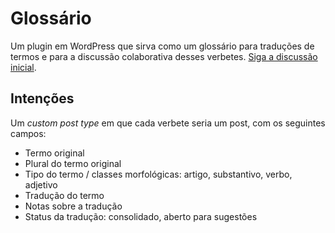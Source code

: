 # Glossário
Um plugin em WordPress que sirva como um glossário para traduções de termos e para a discussão colaborativa desses verbetes. [Siga a discussão inicial](http://participe.wp-brasil.org/2013/12/13/pessoal-voces-que-estao-nessa-vibe-de-fazer/).

## Intenções
Um *custom post type* em que cada verbete seria um post, com os seguintes campos:

* Termo original
* Plural do termo original
* Tipo do termo / classes morfológicas: artigo, substantivo, verbo, adjetivo
* Tradução do termo
* Notas sobre a tradução
* Status da tradução: consolidado, aberto para sugestões





